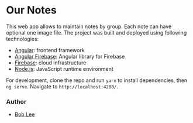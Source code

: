 # Our Notes

This web app allows to maintain notes by group. Each note can have optional one image file. The project was built and deployed using following technologies:
* [Angular](https://angular.io/): frontend framework
* [Angular Firebase](https://github.com/angular/angularfire2): Angular library for Firebase
* [Firebase](https://firebase.google.com/): cloud infrastructure
* [Node.js](https://nodejs.org): JavaScript runtime environment

For development, clone the repo and run `yarn` to install dependencies, then `ng serve`. Navigate to `http://localhost:4200/`.

### Author
* [Bob Lee](mailto:bob.bumsuk.lee@gmail.com)
